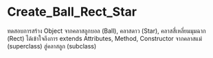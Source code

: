 # Create_Ball_Rect_Star

ทดสอบการสร้าง Object จากคลาสลูกบอล (Ball), คลาสดาว (Star), คลาสสี่เหลี่ยมมุมฉาก (Rect)
ได้เข้าใจถึงการ extends Attributes, Method, Constructor จากคลาสแม่ (superclass) สู่คลาสลูก (subclass)
